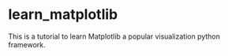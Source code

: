 # learn_matplotlib
This is a tutorial to learn Matplotlib a popular visualization python framework.
